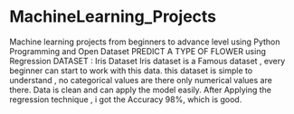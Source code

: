 # MachineLearning_Projects
Machine learning projects from beginners to advance level using Python Programming and Open Dataset
PREDICT A TYPE OF FLOWER using Regression
DATASET : Iris Dataset
Iris dataset is a Famous dataset , every beginner can start to work with this data. 
this dataset is simple to understand , no categorical values are there only numerical values are there.
Data is clean and can apply the model easily. 
After Applying the regression technique , i got the Accuracy 98%, which is good.
